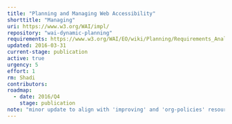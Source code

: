 ```yaml
---
title: "Planning and Managing Web Accessibility"
shorttitle: "Managing"
uri: https://www.w3.org/WAI/impl/
repository: "wai-dynamic-planning"
requirements: https://www.w3.org/WAI/EO/wiki/Planning/Requirements_Analysis
updated: 2016-03-31
current-stage: publication
active: true
urgency: 5
effort: 1
rm: Shadi
contributors:
roadmap:
  - date: 2016/Q4
    stage: publication
note: "minor update to align with 'improving' and 'org-policies' resources when they are done"
---
```

